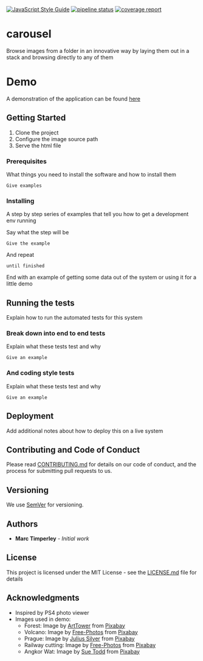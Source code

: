 [![JavaScript Style Guide](https://img.shields.io/badge/code_style-standard-brightgreen.svg)](https://standardjs.com)
[![pipeline status](https://gitlab.com/MarcTimperley/carousel/badges/master/pipeline.svg)](https://gitlab.com/MarcTimperley/carousel/commits/master)
[![coverage report](https://gitlab.com/MarcTimperley/carousel/badges/master/coverage.svg)](https://gitlab.com/MarcTimperley/carousel/commits/master)

# carousel
Browse images from a folder in an innovative way by laying them out in a stack and browsing directly to any of them

# Demo
A demonstration of the application can be found [here](https://marctimperley.gitlab.io/carousel/example/test.html)


## Getting Started

1. Clone the project
2. Configure the image source path
3. Serve the html file

### Prerequisites

What things you need to install the software and how to install them

```
Give examples
```

### Installing

A step by step series of examples that tell you how to get a development env running

Say what the step will be

```
Give the example
```

And repeat

```
until finished
```

End with an example of getting some data out of the system or using it for a little demo

## Running the tests

Explain how to run the automated tests for this system

### Break down into end to end tests

Explain what these tests test and why

```
Give an example
```

### And coding style tests

Explain what these tests test and why

```
Give an example
```

## Deployment

Add additional notes about how to deploy this on a live system

## Contributing and Code of Conduct

Please read [CONTRIBUTING.md](https://marctimperley.gitlab.io/carousel/CONTRIBUTING.md) for details on our code of conduct, and the process for submitting pull requests to us.

## Versioning

We use [SemVer](http://semver.org/) for versioning.

## Authors

* **Marc Timperley** - *Initial work*

## License

This project is licensed under the MIT License - see the [LICENSE.md](LICENSE.md) file for details

## Acknowledgments

* Inspired by PS4 photo viewer
* Images used in demo:
  * Forest: Image by <a href="https://pixabay.com/users/ArtTower-5337/?utm_source=link-attribution&amp;utm_medium=referral&amp;utm_campaign=image&amp;utm_content=56930">ArtTower</a> from <a href="https://pixabay.com/?utm_source=link-attribution&amp;utm_medium=referral&amp;utm_campaign=image&amp;utm_content=56930">Pixabay</a>
  * Volcano: Image by <a href="https://pixabay.com/users/Free-Photos-242387/?utm_source=link-attribution&amp;utm_medium=referral&amp;utm_campaign=image&amp;utm_content=691939">Free-Photos</a> from <a href="https://pixabay.com/?utm_source=link-attribution&amp;utm_medium=referral&amp;utm_campaign=image&amp;utm_content=691939">Pixabay</a>
  * Prague: Image by <a href="https://pixabay.com/users/Julius_Silver-4371822/?utm_source=link-attribution&amp;utm_medium=referral&amp;utm_campaign=image&amp;utm_content=3010407">Julius Silver</a> from <a href="https://pixabay.com/?utm_source=link-attribution&amp;utm_medium=referral&amp;utm_campaign=image&amp;utm_content=3010407">Pixabay</a>
  * Railway cutting: Image by <a href="https://pixabay.com/users/Free-Photos-242387/?utm_source=link-attribution&amp;utm_medium=referral&amp;utm_campaign=image&amp;utm_content=691863">Free-Photos</a> from <a href="https://pixabay.com/?utm_source=link-attribution&amp;utm_medium=referral&amp;utm_campaign=image&amp;utm_content=691863">Pixabay</a>
  * Angkor Wat: Image by <a href="https://pixabay.com/users/SuzyT-1586400/?utm_source=link-attribution&amp;utm_medium=referral&amp;utm_campaign=image&amp;utm_content=1017243">Sue Todd</a> from <a href="https://pixabay.com/?utm_source=link-attribution&amp;utm_medium=referral&amp;utm_campaign=image&amp;utm_content=1017243">Pixabay</a>
